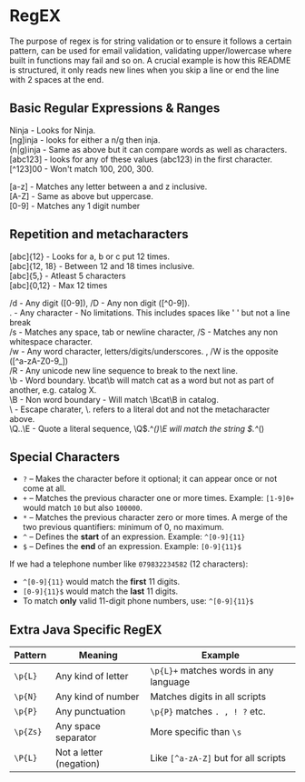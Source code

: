 # RegEX 
The purpose of regex is for string validation or to ensure it follows a certain pattern, can be used for email validation, validating upper/lowercase where built in functions may fail and so on. A crucial example is how this README is structured, it only reads new lines when you skip a line or end the line with 2 spaces at the end. 

## Basic Regular Expressions & Ranges  
Ninja - Looks for Ninja.   
[ng]inja - looks for either a n/g then inja.   
(n|g)inja - Same as above but it can compare words as well as characters.  
[abc123] - looks for any of these values (abc123) in the first character.   
[^123]00 - Won't match 100, 200, 300.   

[a-z] - Matches any letter between a and z inclusive.   
[A-Z] - Same as above but uppercase.   
[0-9] - Matches any 1 digit number  

## Repetition and metacharacters
[abc]{12} - Looks for a, b or c put 12 times.   
[abc]{12, 18} - Between 12 and 18 times inclusive.   
[abc]{5,} - Atleast 5 characters  
[abc]{0,12} - Max 12 times  

/d - Any digit ([0-9]), /D - Any non digit ([^0-9]).   
. - Any character - No limitations. This includes spaces like '     ' but not a line break  
/s - Matches any space, tab or newline character, /S - Matches any non whitespace character.   
/w - Any word character, letters/digits/underscores. , /W is the opposite ([^a-zA-Z0-9_])  
/R - Any unicode new line sequence to break to the next line.   
\b - Word boundary. \bcat\b will match cat as a word but not as part of another, e.g. catalog X.   
\B - Non word boundary - Will match \Bcat\B in catalog.  
\\ - Escape charater, \\. refers to a literal dot and not the metacharacter above.   
\Q..\E - Quote a literal sequence, \Q$.^*()\E will match the string $.^*()  

## Special Characters
- `?` – Makes the character before it optional; it can appear once or not come at all.
- `+` – Matches the previous character one or more times. Example: `[1-9]0+` would match `10` but also `100000`.
- `*` – Matches the previous character zero or more times. A merge of the two previous quantifiers: minimum of 0, no maximum.
- `^` – Defines the **start** of an expression. Example: `^[0-9]{11}`
- `$` – Defines the **end** of an expression. Example: `[0-9]{11}$`

If we had a telephone number like `079832234582` (12 characters):

- `^[0-9]{11}` would match the **first** 11 digits.
- `[0-9]{11}$` would match the **last** 11 digits.
- To match **only** valid 11-digit phone numbers, use: `^[0-9]{11}$`


## Extra Java Specific RegEX

| Pattern  | Meaning                 | Example                                |  
| -------- | ----------------------- | -------------------------------------- |  
| `\p{L}`  | Any kind of letter      | `\p{L}+` matches words in any language |  
| `\p{N}`  | Any kind of number      | Matches digits in all scripts          |  
| `\p{P}`  | Any punctuation         | `\p{P}` matches `. , ! ?` etc.         |  
| `\p{Zs}` | Any space separator     | More specific than `\s`                |  
| `\P{L}`  | Not a letter (negation) | Like `[^a-zA-Z]` but for all scripts   |  

